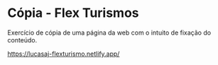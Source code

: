 # Cópia - Flex Turismos

Exercício de cópia de uma página da web com o intuito de fixação do conteúdo.

https://lucasaj-flexturismo.netlify.app/
